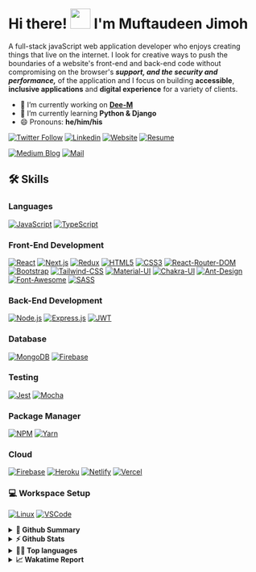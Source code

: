 # Hi there! <img src="https://camo.githubusercontent.com/e8e7b06ecf583bc040eb60e44eb5b8e0ecc5421320a92929ce21522dbc34c891/68747470733a2f2f6d656469612e67697068792e636f6d2f6d656469612f6876524a434c467a6361737252346961377a2f67697068792e676966" width="40" height="40" /> I'm Muftaudeen Jimoh
 A full-stack javaScript web application developer who enjoys creating things that live on the internet. I look for creative ways to push the boundaries of a website's front-end and back-end code without compromising on the browser's ***support, and the security and performance,*** of the application and I focus on building **accessible**, **inclusive applications** and **digital experience** for a variety of clients. 



- 🔭 I’m currently working on **[Dee-M](https://github.com/Exclusiveideas/Dee-M)**
- 🌱 I’m currently learning **Python & Django**
- 😄 Pronouns: **he/him/his**

[![Twitter Follow](https://img.shields.io/twitter/follow/muftaujimoh01?color=%231DA1F2&logo=Twitter&style=for-the-badge)](https://twitter.com/@muftaujimoh01) 
[![Linkedin](https://img.shields.io/badge/LinkedIn-0077B5?style=for-the-badge&logo=linkedin&logoColor=white)](https://www.linkedin.com/in/muftau) 
[![Website](https://img.shields.io/badge/website-000000?style=for-the-badge&logo=WebMoney&logoColor=white)](https://exclusiveideas.vercel.app) 
[![Resume](https://camo.githubusercontent.com/1703529ec72a87cde0bb2cd12c4c6ecf9d939483be1faba6a31629e1e4d6e51b/68747470733a2f2f696d672e736869656c64732e696f2f62616467652f526573756d652d3432383546343f7374796c653d666f722d7468652d6261646765266c6f676f3d726561642d7468652d646f6373266c6f676f436f6c6f723d7768697465)](https://firebasestorage.googleapis.com/v0/b/exclusiveideas-c9470.appspot.com/o/gitHub_pictures%2FFullstack_resume.pdf?alt=media&token=d8c28e44-1398-49c7-9456-b0dc9d2bfaea)

[![Medium Blog](https://camo.githubusercontent.com/5ab079525f2d99ccfe61b1489995944ff0c064119c14ebbf2887a15ca296a569/68747470733a2f2f696d672e736869656c64732e696f2f62616467652f6d656469756d2d3030303030303f7374796c653d666f722d7468652d6261646765266c6f676f3d6d656469756d266c6f676f436f6c6f723d7768697465)](https://medium.com/@muftaudeenjimoh)
[![Mail](https://camo.githubusercontent.com/556d31e33284493410899e0647e373a99399d4a8468e6a6b7d883a43f1bc992e/68747470733a2f2f696d672e736869656c64732e696f2f62616467652f476d61696c2d4431343833363f7374796c653d666f722d7468652d6261646765266c6f676f3d476d61696c266c6f676f436f6c6f723d7768697465)](mailto:muftau201@gmail.com)

## 🛠️ Skills

### Languages
[![JavaScript](https://img.shields.io/badge/JavaScript-323330?style=for-the-badge&logo=javascript&logoColor=F7DF1E)]()
[![TypeScript](https://img.shields.io/badge/TypeScript-007ACC?style=for-the-badge&logo=typescript&logoColor=white)]()

### Front-End Development
[![React](https://img.shields.io/badge/React-20232A?style=for-the-badge&logo=react&logoColor=61DAFB)]()
[![Next.js](https://img.shields.io/badge/next.js-000000?style=for-the-badge&logo=nextdotjs&logoColor=white)]()
[![Redux](https://img.shields.io/badge/Redux-593D88?style=for-the-badge&logo=redux&logoColor=white)]()
[![HTML5](https://img.shields.io/badge/HTML5-E34F26?style=for-the-badge&logo=html5&logoColor=white)]()
[![CSS3](https://img.shields.io/badge/CSS3-1572B6?style=for-the-badge&logo=css3&logoColor=white)]()
[![React-Router-DOM](https://img.shields.io/badge/React_Router-CA4245?style=for-the-badge&logo=react-router&logoColor=white)]()
[![Bootstrap](https://img.shields.io/badge/Bootstrap-563D7C?style=for-the-badge&logo=bootstrap&logoColor=white)]()
[![Tailwind-CSS](https://img.shields.io/badge/Tailwind_CSS-38B2AC?style=for-the-badge&logo=tailwind-css&logoColor=white)]()
[![Material-UI](https://img.shields.io/badge/Material%20UI-007FFF?style=for-the-badge&logo=mui&logoColor=white)]()
[![Chakra-UI](https://img.shields.io/badge/Chakra--UI-319795?style=for-the-badge&logo=chakra-ui&logoColor=white)]()
[![Ant-Design](https://img.shields.io/badge/Ant%20Design-1890FF?style=for-the-badge&logo=antdesign&logoColor=white)]()
[![Font-Awesome](https://img.shields.io/badge/Font_Awesome-339AF0?style=for-the-badge&logo=fontawesome&logoColor=white)]()
[![SASS](https://img.shields.io/badge/Sass-CC6699?style=for-the-badge&logo=sass&logoColor=white)]()


### Back-End Development
[![Node.js](https://img.shields.io/badge/Node.js-339933?style=for-the-badge&logo=nodedotjs&logoColor=white)]()
[![Express.js](https://img.shields.io/badge/Express.js-000000?style=for-the-badge&logo=express&logoColor=white)]()
[![JWT](https://img.shields.io/badge/JWT-000000?style=for-the-badge&logo=JSON%20web%20tokens&logoColor=white)]()


### Database
[![MongoDB](https://img.shields.io/badge/MongoDB-4EA94B?style=for-the-badge&logo=mongodb&logoColor=white)]()
[![Firebase](https://img.shields.io/badge/firebase-ffca28?style=for-the-badge&logo=firebase&logoColor=black)]()

### Testing 
[![Jest](https://img.shields.io/badge/Jest-C21325?style=for-the-badge&logo=jest&logoColor=white)]()
[![Mocha](https://img.shields.io/badge/Mocha-8D6748?style=for-the-badge&logo=Mocha&logoColor=white)]()

### Package Manager
[![NPM](https://img.shields.io/badge/npm-CB3837?style=for-the-badge&logo=npm&logoColor=white)]()
[![Yarn](https://img.shields.io/badge/Yarn-2C8EBB?style=for-the-badge&logo=yarn&logoColor=white)]()

### Cloud
[![Firebase](https://img.shields.io/badge/firebase-ffca28?style=for-the-badge&logo=firebase&logoColor=black)]()
[![Heroku](https://img.shields.io/badge/Heroku-430098?style=for-the-badge&logo=heroku&logoColor=white)]()
[![Netlify](https://img.shields.io/badge/Netlify-00C7B7?style=for-the-badge&logo=netlify&logoColor=white)]()
[![Vercel](https://img.shields.io/badge/Vercel-000000?style=for-the-badge&logo=vercel&logoColor=white)]()

<!-- 
### Education
[![Coursera](https://img.shields.io/badge/Coursera-0056D2?style=for-the-badge&logo=Coursera&logoColor=white)]()
[![Khan Academy](https://img.shields.io/badge/Khan%20Academy-14BF96?style=for-the-badge&logo=Khan%20Academy&logoColor=white)]()
[![Udacity](https://img.shields.io/badge/Udacity-grey?style=for-the-badge&logo=udacity&logoColor=#5FCFEE)]() -->

### 💻 Workspace Setup
[![Linux](https://img.shields.io/badge/Linux-FCC624?style=for-the-badge&logo=linux&logoColor=black)]()
[![VSCode](https://img.shields.io/badge/VSCode-0078D4?style=for-the-badge&logo=visual%20studio%20code&logoColor=white)]()


<details>
  <summary><b>🚀 Github Summary</b></summary>
<a href="https://github.com/anuraghazra/github-readme-stats">
<img align="center" src="https://github-profile-summary-cards.vercel.app/api/cards/profile-details?username=Exclusiveideas&theme=tokyonight" />
</a>
</details>

<details>
  <summary><b>⚡ Github Stats</b></summary>
 <a href="https://github.com/anuraghazra/github-readme-stats">
  <img align="center" src="https://github-readme-stats.vercel.app/api?username=Exclusiveideas&hide=contribs,prs&show_icons=true&theme=tokyonight" />
</a> 
</details>

<details>
  <summary><b>👨‍💻 Top languages</b></summary>
  <p>Top Languages does not indicate my skill level or anything like that; it's a GitHub metric to determine which languages have the most code on GitHub.</p>
<a href="https://github.com/anuraghazra/convoychat">
  <img align="center" src="https://github-readme-stats.vercel.app/api/top-langs/?username=Exclusiveideas&layout=compact&theme=tokyonight" />
</a>  
</details>

<!-- <details>
  <summary><b>📈 Trophy Stats</b></summary>
<a href="https://github.com/anuraghazra/github-readme-stats">
  <img align="center" src="https://github-profile-trophy.vercel.app/?username=Exclusiveideas" />
</a>
</details> -->
<!-- 
<details>
  <summary><b>📈 Streak Stats</b></summary>
<a href="https://github.com/anuraghazra/github-readme-stats">
  <img align="center" src="https://github-readme-streak-stats.herokuapp.com/?user=Exclusiveideas" />
</a>
</details> -->

<details>
  <summary><b>📈 Wakatime Report</b></summary>
<a href="https://github.com/anuraghazra/github-readme-stats">
  <img align="center" src="https://github-readme-stats.vercel.app/api/wakatime?username=Muftau&theme=tokyonight&layout=compact" />
</a>
</details>

<!--

- 👯 I’m looking to collaborate on ...
- 🤔 I’m looking for help with ...
- 💬 Ask me about ...
- 📫 How to reach me: ...
- ⚡ Fun fact: ...
-->
